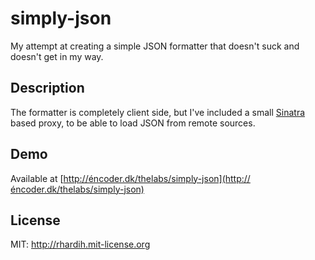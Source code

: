 # simply-json

My attempt at creating a simple JSON formatter that doesn't suck and doesn't get in my way.

## Description

The formatter is completely client side, but I've included a small [Sinatra](https://github.com/sinatra/sinatra/) based proxy, to be able to load JSON from remote sources.

## Demo

Available at [http://éncoder.dk/thelabs/simply-json](http://éncoder.dk/thelabs/simply-json)

## License

MIT: http://rhardih.mit-license.org
